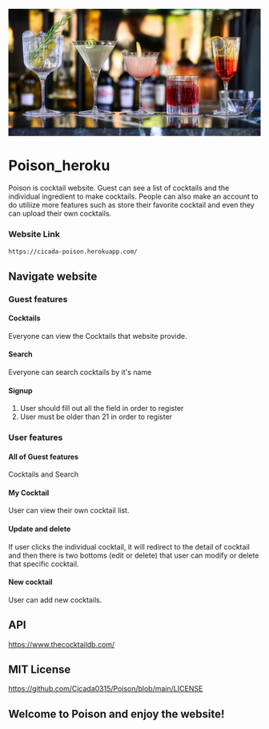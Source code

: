 ![](public/images/readmeimage1.jpg)
# Poison_heroku
Poison is cocktail website. Guest can see a list of cocktails and the individual ingredient to make cocktails. People can also make an account to do utiliize more features such as store their favorite cocktail and even they can upload their own cocktails. 

### Website Link
```
https://cicada-poison.herokuapp.com/
``` 

## Navigate website
### Guest features
#### Cocktails
Everyone can view the Cocktails that website provide.

#### Search
Everyone can search cocktails by it's name

#### Signup
1. User should fill out all the field in order to register <br>
2. User must be older than 21 in order to register <br>

### User features

#### All of Guest features 
Cocktails and Search

#### My Cocktail
User can view their own cocktail list.

#### Update and delete
If user clicks the individual cocktail, it will redirect to the detail of cocktail and then there is two bottoms (edit or delete) that user can modify or delete that specific cocktail. 

#### New cocktail
User can add new cocktails.

## API
https://www.thecocktaildb.com/

## MIT License
https://github.com/Cicada0315/Poison/blob/main/LICENSE

## Welcome to Poison and enjoy the website!